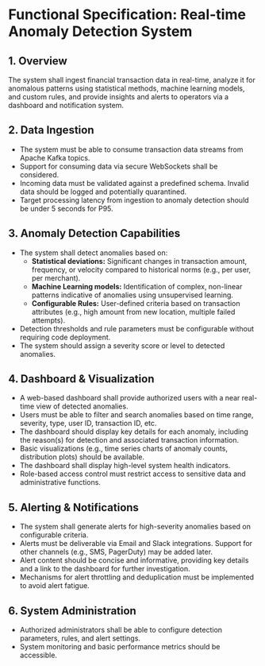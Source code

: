 # Functional Specification: Real-time Anomaly Detection System

## 1. Overview

The system shall ingest financial transaction data in real-time, analyze it for anomalous patterns using statistical methods, machine learning models, and custom rules, and provide insights and alerts to operators via a dashboard and notification system.

## 2. Data Ingestion

*   The system must be able to consume transaction data streams from Apache Kafka topics.
*   Support for consuming data via secure WebSockets shall be considered.
*   Incoming data must be validated against a predefined schema. Invalid data should be logged and potentially quarantined.
*   Target processing latency from ingestion to anomaly detection should be under 5 seconds for P95.

## 3. Anomaly Detection Capabilities

*   The system shall detect anomalies based on:
    *   **Statistical deviations:** Significant changes in transaction amount, frequency, or velocity compared to historical norms (e.g., per user, per merchant).
    *   **Machine Learning models:** Identification of complex, non-linear patterns indicative of anomalies using unsupervised learning.
    *   **Configurable Rules:** User-defined criteria based on transaction attributes (e.g., high amount from new location, multiple failed attempts).
*   Detection thresholds and rule parameters must be configurable without requiring code deployment.
*   The system should assign a severity score or level to detected anomalies.

## 4. Dashboard & Visualization

*   A web-based dashboard shall provide authorized users with a near real-time view of detected anomalies.
*   Users must be able to filter and search anomalies based on time range, severity, type, user ID, transaction ID, etc.
*   The dashboard should display key details for each anomaly, including the reason(s) for detection and associated transaction information.
*   Basic visualizations (e.g., time series charts of anomaly counts, distribution plots) should be available.
*   The dashboard shall display high-level system health indicators.
*   Role-based access control must restrict access to sensitive data and administrative functions.

## 5. Alerting & Notifications

*   The system shall generate alerts for high-severity anomalies based on configurable criteria.
*   Alerts must be deliverable via Email and Slack integrations. Support for other channels (e.g., SMS, PagerDuty) may be added later.
*   Alert content should be concise and informative, providing key details and a link to the dashboard for further investigation.
*   Mechanisms for alert throttling and deduplication must be implemented to avoid alert fatigue.

## 6. System Administration

*   Authorized administrators shall be able to configure detection parameters, rules, and alert settings.
*   System monitoring and basic performance metrics should be accessible.